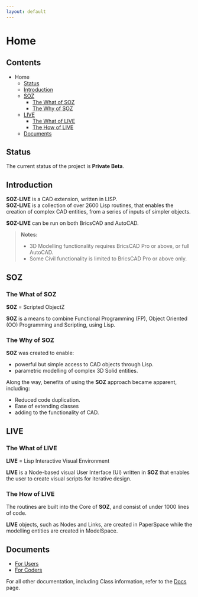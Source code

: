 ```yaml
---
layout: default
---
```


# Home

## Contents

- Home
  - [Status](#status)
  - [Introduction](#introduction)
  - [SOZ](#soz)
    - [The What of SOZ](#the-what-of-soz)  
    - [The Why of SOZ](#the-why-of-soz)  
  - [LIVE](#live)
    - [The What of LIVE](#the-what-of-live)  
    - [The How of LIVE](#the-how-of-live)
  - [Documents](#documents)

## Status

The current status of the project is **Private Beta**.

## Introduction

**SOZ-LIVE** is a CAD extension, written in LISP.<br>
**SOZ-LIVE** is a collection of over 2600 Lisp routines, that enables the creation of complex CAD entities, from a series of inputs of simpler objects.


**SOZ-LIVE** can be run on both BricsCAD and AutoCAD.

> **Notes:**<br>
> - 3D Modelling functionality requires BricsCAD Pro or above, or full AutoCAD.<br>
> - Some Civil functionality is limited to BricsCAD Pro or above only.


## SOZ

### The What of SOZ

**SOZ** = Scripted ObjectZ  

**SOZ** is a means to combine Functional Programming (FP), Object Oriented (OO) Programming and Scripting, using Lisp.

### The Why of SOZ

**SOZ** was created to enable:

- powerful but simple access to CAD objects through Lisp.
- parametric modelling of complex 3D Solid entities.

Along the way, benefits of using the **SOZ** approach became apparent, including:

- Reduced code duplication.
- Ease of extending classes
- adding to the functionality of CAD.  

## LIVE 

### The What of LIVE

**LIVE** = Lisp Interactive Visual Environment

**LIVE** is a Node-based visual User Interface (UI) written in **SOZ** that enables the user to create visual scripts for iterative design.

### The How of LIVE

The routines are built into the Core of **SOZ**, and consist of under 1000 lines of code.

**LIVE** objects, such as Nodes and Links, are created in PaperSpace while the modelling entities are created in ModelSpace.


## Documents

- [For Users](/users.html)
- [For Coders](/coders.html)

For all other documentation, including Class information, refer to the [Docs](/docs.html) page.